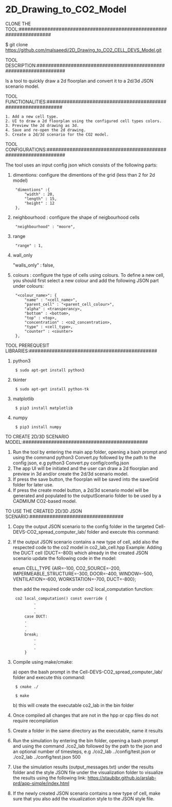 # 2D_Drawing_to_CO2_Model
CLONE THE TOOL:####################################################################

$ git clone https://github.com/malsaeedi/2D_Drawing_to_CO2_CELL_DEVS_Model.git

TOOL DESCRIPTION:##################################################################

Is a tool to quickly draw a 2d floorplan and convert it to a 2d/3d JSON scenario model.

TOOL FUNCTIONALITIES:##############################################################

	1. Add a new cell type.
	2. UI to draw a 2d floorplan using the configured cell types colors.
	3. Preview the 2d drawing as 3d.
	4. Save and re-open the 2d drawing.
	5. Create a 2d/3d scenario for the CO2 model.

TOOL CONFIGURATIONS:###############################################################

The tool uses an input config json which consists of the following parts:

1. dimentions: configure the dimentions of the grid (less than 2 for 2d model)

		"dimentions" :{
		    "width" : 20,
		    "length" : 15,
		    "height" : 12
		},
2. neighbourhood : configure the shape of neigbourhood cells 

		"neighbourhood" : "moore",
3. range

		"range" : 1,
4. wall_only

	"walls_only" : false,
5. colours : configure the type of cells using colours.
To define a new cell, you should first select a new colour and add the following JSON part under colours:


		"<colour_name>": {
			"name" : "<cell_name>",
			"parent_cell" : "<parent_cell_colour>",
			"alpha" : <transperancy>,
			"bottom" : <bottom>,
			"top" : <top>,
			"concentration" : <co2_concentration>,
			"type" : <cell_type>,
			"counter" : <counter>
		},

TOOL PREREQUESIT LIBRARIES:#############################################

1. python3

		$ sudo apt-get install python3

2. tkinter

		$ sudo apt-get install python-tk

3. matplotlib

		$ pip3 install matplotlib

4. numpy

		$ pip3 install numpy

TO CREATE 2D/3D SCENARIO MODEL:############################################

1. Run the tool by entering the main app folder, opening a bash prompt and using the command python3 Convert.py followed by the path to the config json, e.g python3 Convert.py config/config.json 
2. The app UI will be initiated and the user can draw a 2d floorplan and preview in 3d and/or create the 2d/3d scenario model.
3. If press the save button, the floorplan will be saved into the saveGrid folder for later use.
4. If press the create model button, a 2d/3d scenario model will be generated and populated to the outputScenario folder to be used by a CADMIUM CO2-based model.

TO USE THE CREATED 2D/3D JSON SCENARIO:#################################

1. Copy the output JSON scenario to the config folder in the targeted Cell-DEVS-CO2_spread_computer_lab/<the model you want to run>  folder and execute this command:
2. If the output JSON scenario contains a new type of cell, add also the respected code to the co2 model in co2_lab_cell.hpp
	Example: Adding the DUCT cell (DUCT=-800) which already in the created JSON scenario
	update the following code in the model:

	enum CELL_TYPE {AIR=-100, CO2_SOURCE=-200, IMPERMEABLE_STRUCTURE=-300, DOOR=-400, WINDOW=-500, VENTILATION=-600, WORKSTATION=-700, DUCT=-800};

	then add the required code under co2 local_computation function:
	

		co2 local_computation() const override {
				.
				.
				.
		    case DUCT:
		    .
		    .
		    .
			break;
				.
				.
				.
			}

3. Compile using make/cmake:

	a) open the bash prompt in the Cell-DEVS-CO2_spread_computer_lab/<the model you want to run> folder and execute this command:
	
		$ cmake ./
		
		$ make
		
	b) this will create the executable co2_lab in the bin folder
	
4. Once compiled all changes that are not in the hpp or cpp files do not require recompilation
5. Create a folder in the same directory as the executable, name it results
6. Run the simulation by entering the bin folder, opening a bash prompt and using the command ./co2_lab followed by the path to the json and an optional number of timesteps, e.g ./co2_lab ../config/test.json 
																						or ./co2_lab ../config/test.json 500
7. Use the simulation results (output_messages.txt) under the results folder and the style JSON file under the visualization folder to visualize the results using the following link: https://staubibr.github.io/arslab-prd/app-simple/index.html
8. If the newly created JSON scenario contains a new type of cell, make sure that you also add the visualization style to the JSON style file. 
